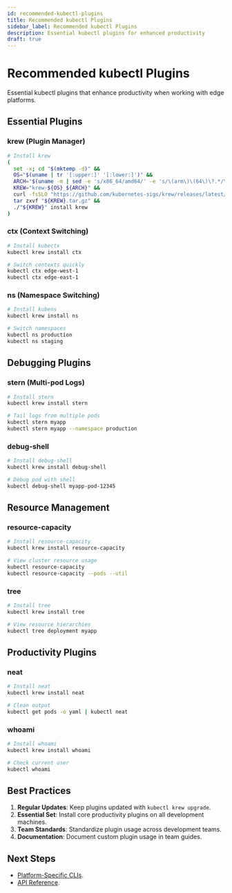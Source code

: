 ```yaml
---
id: recommended-kubectl-plugins
title: Recommended kubectl Plugins
sidebar_label: Recommended kubectl Plugins
description: Essential kubectl plugins for enhanced productivity
draft: true
---
```


# Recommended kubectl Plugins

Essential kubectl plugins that enhance productivity when working with edge platforms.

## Essential Plugins

### krew (Plugin Manager)
```bash
# Install krew
(
  set -x; cd "$(mktemp -d)" &&
  OS="$(uname | tr '[:upper:]' '[:lower:]')" &&
  ARCH="$(uname -m | sed -e 's/x86_64/amd64/' -e 's/\(arm\)\(64\)\?.*/\1\2/' -e 's/aarch64$/arm64/')" &&
  KREW="krew-${OS}_${ARCH}" &&
  curl -fsSLO "https://github.com/kubernetes-sigs/krew/releases/latest/download/${KREW}.tar.gz" &&
  tar zxvf "${KREW}.tar.gz" &&
  ./"${KREW}" install krew
)
```

### ctx (Context Switching)
```bash
# Install kubectx
kubectl krew install ctx

# Switch contexts quickly
kubectl ctx edge-west-1
kubectl ctx edge-east-1
```

### ns (Namespace Switching)
```bash
# Install kubens
kubectl krew install ns

# Switch namespaces
kubectl ns production
kubectl ns staging
```

## Debugging Plugins

### stern (Multi-pod Logs)
```bash
# Install stern
kubectl krew install stern

# Tail logs from multiple pods
kubectl stern myapp
kubectl stern myapp --namespace production
```

### debug-shell
```bash
# Install debug-shell
kubectl krew install debug-shell

# Debug pod with shell
kubectl debug-shell myapp-pod-12345
```

## Resource Management

### resource-capacity
```bash
# Install resource-capacity
kubectl krew install resource-capacity

# View cluster resource usage
kubectl resource-capacity
kubectl resource-capacity --pods --util
```

### tree
```bash
# Install tree
kubectl krew install tree

# View resource hierarchies
kubectl tree deployment myapp
```

## Productivity Plugins

### neat
```bash
# Install neat
kubectl krew install neat

# Clean output
kubectl get pods -o yaml | kubectl neat
```

### whoami
```bash
# Install whoami
kubectl krew install whoami

# Check current user
kubectl whoami
```

## Best Practices

1. **Regular Updates**: Keep plugins updated with `kubectl krew upgrade`.
2. **Essential Set**: Install core productivity plugins on all development machines.
3. **Team Standards**: Standardize plugin usage across development teams.
4. **Documentation**: Document custom plugin usage in team guides.

## Next Steps

- [Platform-Specific CLIs](./platform-specific-clis.md).
- [API Reference](./api-reference.md). 
